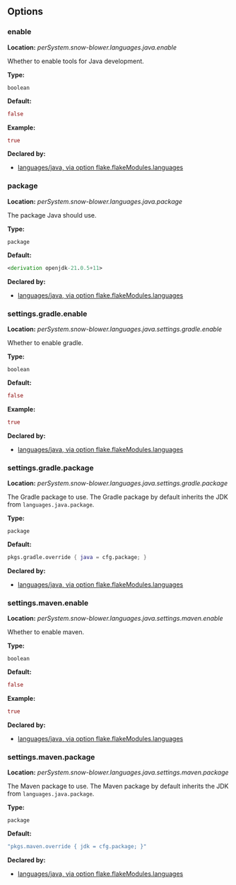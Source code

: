 ## Options

### enable

**Location:** *perSystem.snow-blower.languages.java.enable*

Whether to enable tools for Java development.

**Type:**

`boolean`

**Default:**

```nix
false
```

**Example:**

```nix
true
```

**Declared by:**

- [languages/java, via option flake.flakeModules.languages](https://github.com/use-the-fork/snow-blower/tree/main/modules/languages/java/default.nix)

### package

**Location:** *perSystem.snow-blower.languages.java.package*

The package Java should use.

**Type:**

`package`

**Default:**

```nix
<derivation openjdk-21.0.5+11>
```

**Declared by:**

- [languages/java, via option flake.flakeModules.languages](https://github.com/use-the-fork/snow-blower/tree/main/modules/languages/java/default.nix)

### settings.gradle.enable

**Location:** *perSystem.snow-blower.languages.java.settings.gradle.enable*

Whether to enable gradle.

**Type:**

`boolean`

**Default:**

```nix
false
```

**Example:**

```nix
true
```

**Declared by:**

- [languages/java, via option flake.flakeModules.languages](https://github.com/use-the-fork/snow-blower/tree/main/modules/languages/java/default.nix)

### settings.gradle.package

**Location:** *perSystem.snow-blower.languages.java.settings.gradle.package*

The Gradle package to use.
The Gradle package by default inherits the JDK from `languages.java.package`.

**Type:**

`package`

**Default:**

```nix
pkgs.gradle.override { java = cfg.package; }
```

**Declared by:**

- [languages/java, via option flake.flakeModules.languages](https://github.com/use-the-fork/snow-blower/tree/main/modules/languages/java/default.nix)

### settings.maven.enable

**Location:** *perSystem.snow-blower.languages.java.settings.maven.enable*

Whether to enable maven.

**Type:**

`boolean`

**Default:**

```nix
false
```

**Example:**

```nix
true
```

**Declared by:**

- [languages/java, via option flake.flakeModules.languages](https://github.com/use-the-fork/snow-blower/tree/main/modules/languages/java/default.nix)

### settings.maven.package

**Location:** *perSystem.snow-blower.languages.java.settings.maven.package*

The Maven package to use.
The Maven package by default inherits the JDK from `languages.java.package`.

**Type:**

`package`

**Default:**

```nix
"pkgs.maven.override { jdk = cfg.package; }"
```

**Declared by:**

- [languages/java, via option flake.flakeModules.languages](https://github.com/use-the-fork/snow-blower/tree/main/modules/languages/java/default.nix)
